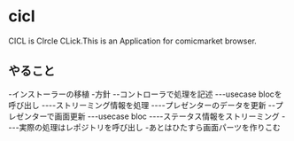# cicl

CICL is CIrcle CLick.This is an Application for comicmarket browser.

## やること
    
-インストーラーの移植
-方針
--コントローラで処理を記述
---usecase blocを呼び出し
----ストリーミング情報を処理
----プレゼンターのデータを更新
--プレゼンターで画面更新
---usecase bloc
----ステータス情報をストリーミング
----実際の処理はレポジトリを呼び出し
-あとはひたすら画面パーツを作りこむ


